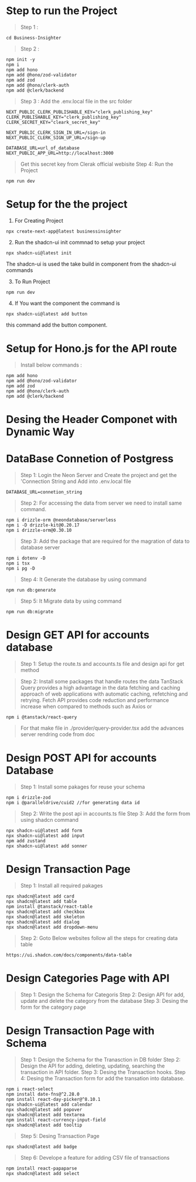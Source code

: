 # Step to run the Project
>Step 1 :
```
cd Business-Insighter
```
>Step 2 : 
```
npm init -y
npm i
npm add hono
npm add @hono/zod-validator
npm add zod
npm add @hono/clerk-auth
npm add @clerk/backend
```
>Step 3 : Add the .env.local file in the src folder
```
NEXT_PUBLIC_CLERK_PUBLISHABLE_KEY="clerk_publishing_key"
CLERK_PUBLISHABLE_KEY="clerk_publishing_key"
CLERK_SECRET_KEY="cleark_secret_key"

NEXT_PUBLIC_CLERK_SIGN_IN_URL=/sign-in
NEXT_PUBLIC_CLERK_SIGN_UP_URL=/sign-up

DATABASE_URL=url_of_database
NEXT_PUBLIC_APP_URL=http://localhost:3000

```
> Get this secret key from Clerak official webisite
> Step 4: Run the Project
```
npm run dev
```


# Setup for the the project
1. For Creating Project
```
npx create-next-app@latest businessinsighter
```

2. Run the shadcn-ui init commnad to setup your project
```
npx shadcn-ui@latest init
```
The shadcn-ui is used the take build in component from the shadcn-ui commands

3. To Run Project 
```
npm run dev
```

4. If You want the component the command is 
```
npx shadcn-ui@latest add button
```
this command add the button component.

# Setup for Hono.js for the API route
> Install below commands : 
```
npm add hono
npm add @hono/zod-validator
npm add zod
npm add @hono/clerk-auth
npm add @clerk/backend

```

# Desing the Header Componet with Dynamic Way



# DataBase Connetion of Postgress
>Step 1: Login the Neon Server and Create the project and get the 'Connection String and Add into .env.local file
```
DATABASE_URL=connetion_string
```

>Step 2: For accessing the data from server we need to install same command.
```
npm i drizzle-orm @neondatabase/serverless
npm i -D drizzle-kit@0.20.17
npm i drizzle-orm@0.30.10
```

>Step 3: Add the package that are required for the magration of data to database server
```
npm i dotenv -D
npm i tsx
npm i pg -D
```

>Step 4: It Generate the database by using command
```
npm run db:generate
```

>Step 5: It Migrate data by using command
```
npm run db:migrate
```

# Design GET API for accounts database
>Step 1: Setup the route.ts and accounts.ts file and design api for get method

>Step 2: Install some packages that handle routes the data
 TanStack Query provides a high advantage in the data fetching and caching approach of web applications with automatic caching, refetching and retrying. Fetch API provides code reduction and performance increase when compared to methods such as Axios or
 ```
npm i @tanstack/react-query
 ```
 > For that make file in ./provider/query-provider.tsx add the advances server rendring code from doc

# Design POST API for accounts Database
>Step 1: Install some pakages for reuse your schema
```
npm i drizzle-zod
npm i @paralleldrive/cuid2 //for generating data id
```
>Step 2: Write the post api in accounts.ts file
>Step 3: Add the form from using shadcn command
```
npx shadcn-ui@latest add form
npx shadcn-ui@latest add input
npm add zustand
npx shadcn-ui@latest add sonner
```

# Design Transaction Page
>Step 1: Install all required pakages
```
npx shadcn@latest add card
npx shadcn@latest add table
npm install @tanstack/react-table
npx shadcn@latest add checkbox
npx shadcn@latest add skeleton
npx shadcn@latest add dialog
npx shadcn@latest add dropdown-menu
```

>Step 2: Goto Below websites follow all the steps for creating data table
```
https://ui.shadcn.com/docs/components/data-table
```

# Design Categories Page with API
>Step 1: Design the Schema for Categoris
>Step 2: Design API for add, update and delete the category from the database
>Step 3: Desing the form for the category page


# Design Transaction Page with Schema
>Step 1: Design the Schema for the Tranasction in DB folder
>Step 2: Design the API for adding, deleting, updating, searching the transaction in API folder.
>Step 3: Desing the Transaction hooks.
>Step 4: Desing the Transaction form for add the transation into database.
```
npm i react-select
npm install date-fns@^2.28.0
npm install react-day-picker@^8.10.1
npx shadcn-ui@latest add calendar
npx shadcn@latest add popover
npx shadcn@latest add textarea
npm install react-currency-input-field
npx shadcn@latest add tooltip
```

>Step 5: Desing Transaction Page
```
npx shadcn@latest add badge

```

>Step 6: Develope a feature for adding CSV file of transactions

```
npm install react-papaparse
npx shadcn@latest add select
```